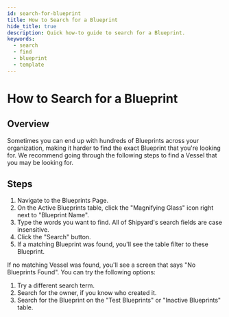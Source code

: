 ```yaml
---
id: search-for-blueprint
title: How to Search for a Blueprint
hide_title: true
description: Quick how-to guide to search for a Blueprint.
keywords:
  - search
  - find
  - blueprint
  - template
---
```


# How to Search for a Blueprint

## Overview

Sometimes you can end up with hundreds of Blueprints across your organization, making it harder to find the exact Blueprint that you're looking for. We recommend going through the following steps to find a Vessel that you may be looking for.

## Steps

1. Navigate to the Blueprints Page.
2. On the Active Blueprints table, click the "Magnifying Glass" icon right next to "Blueprint Name".
3. Type the words you want to find. All of Shipyard's search fields are case insensitive.
4. Click the "Search" button.
5. If a matching Blueprint was found, you'll see the table filter to these Blueprint.

If no matching Vessel was found, you'll see a screen that says "No Blueprints Found". You can try the following options:

1. Try a different search term.
2. Search for the owner, if you know who created it.
3. Search for the Blueprint on the "Test Blueprints" or "Inactive Blueprints" table.
